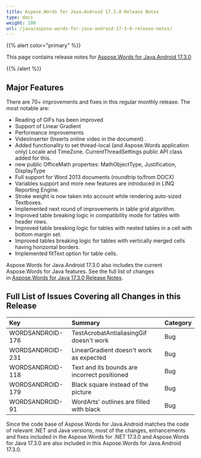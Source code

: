 ```yaml
---
title: Aspose.Words for Java.Android 17.3.0 Release Notes
type: docs
weight: 100
url: /java/aspose-words-for-java-android-17-3-0-release-notes/
---
```


{{% alert color="primary" %}} 

This page contains release notes for [Aspose.Words for Java.Android 17.3.0](https://downloads.aspose.com/words/androidjava/new-releases/aspose.words-for-java.android-17.3.0/)

{{% /alert %}} 

## **Major Features**

There are 70+ improvements and fixes in this regular monthly release. The most notable are:

- Reading of GIFs has been improved
- Support of Linear Gradient
- Performance improvements
- VideoInserter (Inserts online video in the document) .
- Added functionality to set thread-local (and Aspose.Words application only) Locale and TimeZone. CurrentThreadSettings public API class added for this.
- new public OfficeMath properties: MathObjectType, Justification, DisplayType
- Full support for Word 2013 documents (roundtrip to/from DOCX)
- Variables support and more new features are introduced in LINQ Reporting Engine.
- Stroke weight is now taken into account while rendering auto-sized Textboxes.
- Implemented next round of improvements in table grid algorithm.
- Improved table breaking logic in compatibility mode for tables with header rows.
- Improved table breaking logic for tables with nested tables in a cell with bottom margin set.
- Improved tables breaking logic for tables with vertically merged cells having horizontal borders.
- Implemented fitText option for table cells.

Aspose.Words for Java.Android 17.3.0 also includes the current Aspose.Words for Java features. See the full list of changes in [Aspose.Words for Java 17.3.0 Release Notes]().

## **Full List of Issues Covering all Changes in this Release**

|**Key**|**Summary**|**Category**|
| :- | :- | :- |
|WORDSANDROID-176|TestAcrobatAntialiasingGif doesn't work|Bug|
|WORDSANDROID-231|LinearGradient doesn't work as expected|Bug|
|WORDSANDROID-118|Text and its bounds are incorrect positioned|Bug|
|WORDSANDROID-179|Black square instead of the picture|Bug|
|WORDSANDROID-91|WordArts' outlines are filled with black|Bug|

Since the code base of Aspose.Words for Java.Android matches the code of relevant .NET and Java versions, most of the changes, enhancements and fixes included in the Aspose.Words for .NET 17.3.0 and Aspose.Words for Java 17.3.0 are also included in this Aspose.Words for Java.Android 17.3.0.
